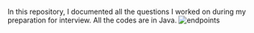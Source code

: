 In this repository, I documented all the questions I worked on during my preparation for interview. All the codes are in Java.
![endpoints](../../images/problemsolving.png)
